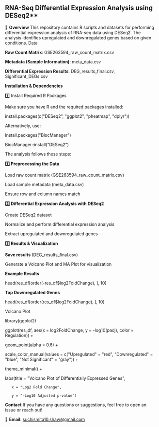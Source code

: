 ## RNA-Seq Differential Expression Analysis using DESeq2**

📌 **Overview**
This repository contains R scripts and datasets for performing differential expression analysis of RNA-seq data using DESeq2. The analysis identifies upregulated and downregulated genes based on given conditions.
 Data
 
**Raw Count Matrix**: GSE263594_raw_count_matrix.csv

**Metadata (Sample Information)**: meta_data.csv

**Differential Expression Results**: DEG_results_final.csv, Significant_DEGs.csv

**Installation & Dependencies**

1️⃣ Install Required R Packages

Make sure you have R and the required packages installed:

install.packages(c("DESeq2", "ggplot2", "pheatmap", "dplyr"))

Alternatively, use:

install.packages("BiocManager")

BiocManager::install("DESeq2")

The analysis follows these steps:

**1️⃣ Preprocessing the Data**

Load raw count matrix (GSE263594_raw_count_matrix.csv)

Load sample metadata (meta_data.csv)

Ensure row and column names match

**2️⃣ Differential Expression Analysis with DESeq2**

Create DESeq2 dataset

Normalize and perform differential expression analysis

Extract upregulated and downregulated genes

**3️⃣ Results & Visualization**

**Save results** (DEG_results_final.csv)

Generate a Volcano Plot and MA Plot for visualization

**Example Results**

head(res_df[order(-res_df$log2FoldChange), ], 10)

**Top Downregulated Genes**

head(res_df[order(res_df$log2FoldChange), ], 10)

Volcano Plot

library(ggplot2)

ggplot(res_df, aes(x = log2FoldChange, y = -log10(padj), color = Regulation)) +

  geom_point(alpha = 0.6) +
  
  scale_color_manual(values = c("Upregulated" = "red", "Downregulated" = "blue", "Not Significant" = "gray")) +
  
  theme_minimal() +
  
  labs(title = "Volcano Plot of Differentially Expressed Genes",
  
       x = "Log2 Fold Change",
       
       y = "-Log10 Adjusted p-value")

       
**Contact**
If you have any questions or suggestions, feel free to open an issue or reach out!

📧 **Email**: suchismita10.shaw@gmail.com
